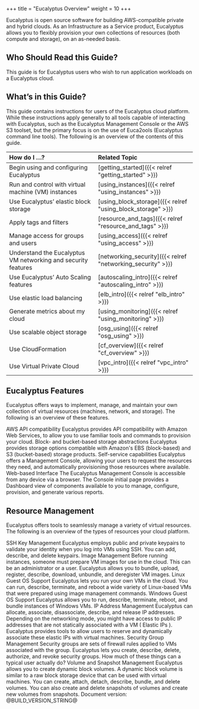 +++
title = "Eucalyptus Overview"
weight = 10
+++

Eucalyptus is open source software for building AWS-compatible private and hybrid clouds. As an Infrastructure as a Service product, Eucalyptus allows you to flexibly provision your own collections of resources (both compute and storage), on an as-needed basis.


## Who Should Read this Guide?
This guide is for Eucalyptus users who wish to run application workloads on a Eucalyptus cloud. 


## What’s in this Guide?
This guide contains instructions for users of the Eucalyptus cloud platform. While these instructions apply generally to all tools capable of interacting with Eucalyptus, such as the Eucalyptus Management Console or the AWS S3 toolset, but the primary focus is on the use of Euca2ools (Eucalyptus command line tools). The following is an overview of the contents of this guide. 



| How do I …? | Related Topic | 
|  :---- |  :---- | 
| Begin using and configuring Eucalyptus | [getting_started]({{< relref "getting_started" >}}) | 
| Run and control with virtual machine (VM) instances | [using_instances]({{< relref "using_instances" >}}) | 
| Use Eucalyptus’ elastic block storage | [using_block_storage]({{< relref "using_block_storage" >}}) | 
| Apply tags and filters | [resource_and_tags]({{< relref "resource_and_tags" >}}) | 
| Manage access for groups and users | [using_access]({{< relref "using_access" >}}) | 
| Understand the Eucalyptus VM networking and security features | [networking_security]({{< relref "networking_security" >}}) | 
| Use Eucalyptus’ Auto Scaling features | [autoscaling_intro]({{< relref "autoscaling_intro" >}}) | 
| Use elastic load balancing | [elb_intro]({{< relref "elb_intro" >}}) | 
| Generate metrics about my cloud | [using_monitoring]({{< relref "using_monitoring" >}}) | 
| Use scalable object storage | [osg_using]({{< relref "osg_using" >}}) | 
| Use CloudFormation | [cf_overview]({{< relref "cf_overview" >}}) | 
| Use Virtual Private Cloud | [vpc_intro]({{< relref "vpc_intro" >}}) | 


## Eucalyptus Features
Eucalyptus offers ways to implement, manage, and maintain your own collection of virtual resources (machines, network, and storage). The following is an overview of these features. 


AWS API compatibility
 Eucalyptus provides API compatibility with Amazon Web Services, to allow you to use familiar tools and commands to provision your cloud. 
Block- and bucket-based storage abstractions
 Eucalyptus provides storage options compatible with Amazon's EBS (block-based) and S3 (bucket-based) storage products. 
Self-service capabilities
 Eucalyptus offers a Management Console, allowing your users to request the resources they need, and automatically provisioning those resources where available. 
Web-based Interface
 The Eucalyptus Management Console is accessible from any device via a browser. The Console initial page provides a Dashboard view of components available to you to manage, configure, provision, and generate various reports. 

## Resource Management
Eucalyptus offers tools to seamlessly manage a variety of virtual resources. The following is an overview of the types of resources your cloud platform. 


SSH Key Management
 Eucalyptus employs public and private keypairs to validate your identity when you log into VMs using SSH. You can add, describe, and delete keypairs. 
Image Management
 Before running instances, someone must prepare VM images for use in the cloud. This can be an administrator or a user. Eucalyptus allows you to bundle, upload, register, describe, download, unbundle, and deregister VM images. 
Linux Guest OS Support
 Eucalyptus lets you run your own VMs in the cloud. You can run, describe, terminate, and reboot a wide variety of Linux-based VMs that were prepared using image management commands. 
Windows Guest OS Support
 Eucalyptus allows you to run, describe, terminate, reboot, and bundle instances of Windows VMs. 
IP Address Management
 Eucalyptus can allocate, associate, disassociate, describe, and release IP addresses. Depending on the networking mode, you might have access to public IP addresses that are not statically associated with a VM ( Elastic IPs ). Eucalyptus provides tools to allow users to reserve and dynamically associate these elastic IPs with virtual machines. 
Security Group Management
 Security groups are sets of firewall rules applied to VMs associated with the group. Eucalyptus lets you create, describe, delete, authorize, and revoke security groups. How much of these things can a typical user actually do? 
Volume and Snapshot Management
 Eucalyptus allows you to create dynamic block volumes. A dynamic block volume is similar to a raw block storage device that can be used with virtual machines. You can create, attach, detach, describe, bundle, and delete volumes. You can also create and delete snapshots of volumes and create new volumes from snapshots. 
Document version: @BUILD_VERSION_STRING@ 

